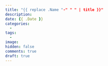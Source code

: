 ```yaml
---
title: "{{ replace .Name "-" " " | title }}"
description: 
date: {{ .Date }}
categories:
  - 
tags:
  - 
image: 
hidden: false
comments: true
draft: true
---
```

